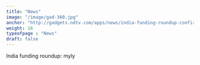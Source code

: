 ```yaml
---
title: "News"
image: "/image/gad-360.jpg"
anchor: "http://gadgets.ndtv.com/apps/news/india-funding-roundup-confirmtkt-qdesq-freshmenu-pitstop-myly-787344"  
weight: 16
typeofpage : "News"
draft: false
---
```


India funding roundup: myly

